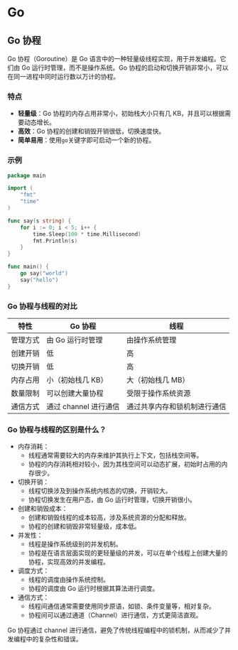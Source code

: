 # Go

## Go 协程

<!-- notecardId: 1735051655559 -->

Go 协程（Goroutine）是 Go 语言中的一种轻量级线程实现，用于并发编程。它们由 Go 运行时管理，而不是操作系统。Go 协程的启动和切换开销非常小，可以在同一进程中同时运行数以万计的协程。

### 特点

- **轻量级**：Go 协程的内存占用非常小，初始栈大小只有几 KB，并且可以根据需要动态增长。
- **高效**：Go 协程的创建和销毁开销很低，切换速度快。
- **简单易用**：使用`go`关键字即可启动一个新的协程。

### 示例

```go
package main

import (
    "fmt"
    "time"
)

func say(s string) {
    for i := 0; i < 5; i++ {
        time.Sleep(100 * time.Millisecond)
        fmt.Println(s)
    }
}

func main() {
    go say("world")
    say("hello")
}
```

### Go 协程与线程的对比

| 特性     | Go 协程               | 线程                         |
| -------- | --------------------- | ---------------------------- |
| 管理方式 | 由 Go 运行时管理      | 由操作系统管理               |
| 创建开销 | 低                    | 高                           |
| 切换开销 | 低                    | 高                           |
| 内存占用 | 小（初始栈几 KB）     | 大（初始栈几 MB）            |
| 数量限制 | 可以创建大量协程      | 受限于操作系统资源           |
| 通信方式 | 通过 channel 进行通信 | 通过共享内存和锁机制进行通信 |

### Go 协程与线程的区别是什么？

- 内存消耗：
  - 线程通常需要较大的内存来维护其执行上下文，包括栈空间等。
  - 协程的内存消耗相对较小，因为其栈空间可以动态扩展，初始时占用的内存很少。
- 切换开销：
  - 线程切换涉及到操作系统内核态的切换，开销较大。
  - 协程切换发生在用户态，由 Go 运行时管理，切换开销很小。
- 创建和销毁成本：
  - 创建和销毁线程的成本较高，涉及系统资源的分配和释放。
  - 协程的创建和销毁非常轻量级，成本低。
- 并发性：
  - 线程是操作系统级别的并发机制。
  - 协程是在语言层面实现的更轻量级的并发，可以在单个线程上创建大量的协程，实现高效的并发编程。
- 调度方式：
  - 线程的调度由操作系统控制。
  - 协程的调度由 Go 运行时根据其算法进行调度。
- 通信方式：
  - 线程间通信通常需要使用同步原语，如锁、条件变量等，相对复杂。
  - 协程间可以通过通道（Channel）进行通信，方式更简洁直观。

Go 协程通过 channel 进行通信，避免了传统线程编程中的锁机制，从而减少了并发编程中的复杂性和错误。
